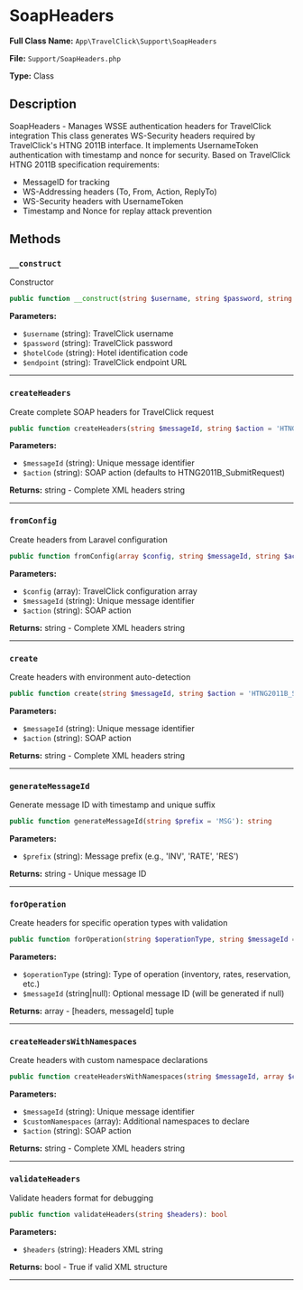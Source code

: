 # SoapHeaders

**Full Class Name:** `App\TravelClick\Support\SoapHeaders`

**File:** `Support/SoapHeaders.php`

**Type:** Class

## Description

SoapHeaders - Manages WSSE authentication headers for TravelClick integration
This class generates WS-Security headers required by TravelClick's HTNG 2011B interface.
It implements UsernameToken authentication with timestamp and nonce for security.
Based on TravelClick HTNG 2011B specification requirements:
- MessageID for tracking
- WS-Addressing headers (To, From, Action, ReplyTo)
- WS-Security headers with UsernameToken
- Timestamp and Nonce for replay attack prevention

## Methods

### `__construct`

Constructor

```php
public function __construct(string $username, string $password, string $hotelCode, string $endpoint)
```

**Parameters:**

- `$username` (string): TravelClick username
- `$password` (string): TravelClick password
- `$hotelCode` (string): Hotel identification code
- `$endpoint` (string): TravelClick endpoint URL

---

### `createHeaders`

Create complete SOAP headers for TravelClick request

```php
public function createHeaders(string $messageId, string $action = 'HTNG2011B_SubmitRequest'): string
```

**Parameters:**

- `$messageId` (string): Unique message identifier
- `$action` (string): SOAP action (defaults to HTNG2011B_SubmitRequest)

**Returns:** string - Complete XML headers string

---

### `fromConfig`

Create headers from Laravel configuration

```php
public function fromConfig(array $config, string $messageId, string $action = 'HTNG2011B_SubmitRequest'): string
```

**Parameters:**

- `$config` (array): TravelClick configuration array
- `$messageId` (string): Unique message identifier
- `$action` (string): SOAP action

**Returns:** string - Complete XML headers string

---

### `create`

Create headers with environment auto-detection

```php
public function create(string $messageId, string $action = 'HTNG2011B_SubmitRequest'): string
```

**Parameters:**

- `$messageId` (string): Unique message identifier
- `$action` (string): SOAP action

**Returns:** string - Complete XML headers string

---

### `generateMessageId`

Generate message ID with timestamp and unique suffix

```php
public function generateMessageId(string $prefix = 'MSG'): string
```

**Parameters:**

- `$prefix` (string): Message prefix (e.g., 'INV', 'RATE', 'RES')

**Returns:** string - Unique message ID

---

### `forOperation`

Create headers for specific operation types with validation

```php
public function forOperation(string $operationType, string $messageId = null): array
```

**Parameters:**

- `$operationType` (string): Type of operation (inventory, rates, reservation, etc.)
- `$messageId` (string|null): Optional message ID (will be generated if null)

**Returns:** array - [headers, messageId] tuple

---

### `createHeadersWithNamespaces`

Create headers with custom namespace declarations

```php
public function createHeadersWithNamespaces(string $messageId, array $customNamespaces = [], string $action = 'HTNG2011B_SubmitRequest'): string
```

**Parameters:**

- `$messageId` (string): Unique message identifier
- `$customNamespaces` (array): Additional namespaces to declare
- `$action` (string): SOAP action

**Returns:** string - Complete XML headers string

---

### `validateHeaders`

Validate headers format for debugging

```php
public function validateHeaders(string $headers): bool
```

**Parameters:**

- `$headers` (string): Headers XML string

**Returns:** bool - True if valid XML structure

---

